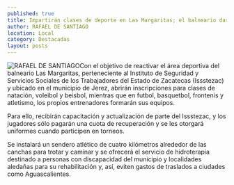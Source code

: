 ```yaml
---
published: true
title: Impartirán clases de deporte en Las Margaritas; el balneario dará también servicio de hidroterapia
author: RAFAEL DE SANTIAGO
location: Local
category: Destacadas
layout: posts
---
```


![RAFAEL DE SANTIAGO](http://i.imgur.com/8zj4oNPm.jpg)Con el objetivo de reactivar el área deportiva del balneario Las Margaritas, perteneciente al Instituto de Seguridad y Servicios Sociales de los Trabajadores del Estado de Zacatecas (Issstezac) y ubicado en el municipio de Jerez, abrirán inscripciones para clases de natación, voleibol y beisbol, mientras que en futbol, basquetbol, frontenis y atletismo, los propios entrenadores formarán sus equipos. 

Para ello, recibirán capacitación y actualización de parte del Issstezac, y los jugadores sólo pagarán una cuota de recuperación y se les otorgará uniformes cuando participen en torneos.

Se instalará un sendero atlético de cuatro kilómetros alrededor de las canchas para trotar y caminar y se ofrecerá el servicio de hidroterapia destinado a personas con discapacidad del municipio y localidades aledañas para su rehabilitación y, así, eviten gastos de traslados a ciudades como Aguascalientes.
